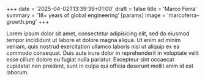 +++
date = '2025-04-02T13:39:39+01:00'
draft = false
title = 'Marco Ferra'
summary = '18+ years of global engineering'
[params]
  image = 'marcoferra-growth.png'
+++

Lorem ipsum dolor sit amet, consectetur adipisicing elit, sed do eiusmod
tempor incididunt ut labore et dolore magna aliqua. Ut enim ad minim veniam,
quis nostrud exercitation ullamco laboris nisi ut aliquip ex ea commodo
consequat. Duis aute irure dolor in reprehenderit in voluptate velit esse
cillum dolore eu fugiat nulla pariatur. Excepteur sint occaecat cupidatat non
proident, sunt in culpa qui officia deserunt mollit anim id est laborum.
